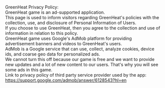 GreenHeat Privacy Policy:\
  GreenHeat game is an ad-supported application.\
  This page is used to inform visitors regarding GreenHeat's policies with the collection, use, and disclosure of Personal Information of Users.\
  If you choose to use GreenHeat, then you agree to the collection and use of information in relation to this policy.\
  GreenHeat game uses Google's AdMob platform for providing advertisement banners and videos to GreenHeat's users.\
  AdMob is a Google service that can use, collect, analyze cookies, device ids, and coarse geo data for personalized ads.\
  We cannot turn this off because our game is free and we want to provide new updates and a lot of new content to our users. That's why you will see some ads in this game.\
  Link to privacy policy of third party service provider used by the app:\
  https://support.google.com/admob/answer/6128543?hl=en
